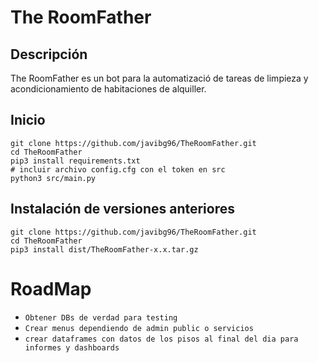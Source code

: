 # The RoomFather

## Descripción

The RoomFather es un bot para la automatizació de tareas de limpieza y acondicionamiento de habitaciones de alquiller.

## Inicio

```
git clone https://github.com/javibg96/TheRoomFather.git
cd TheRoomFather
pip3 install requirements.txt
# incluir archivo config.cfg con el token en src
python3 src/main.py

```


## Instalación de versiones anteriores

```
git clone https://github.com/javibg96/TheRoomFather.git
cd TheRoomFather
pip3 install dist/TheRoomFather-x.x.tar.gz
```

RoadMap
==================
* `Obtener DBs de verdad para testing`
* `Crear menus dependiendo de admin public o servicios`
* `crear dataframes con datos de los pisos al final del dia para informes y dashboards`